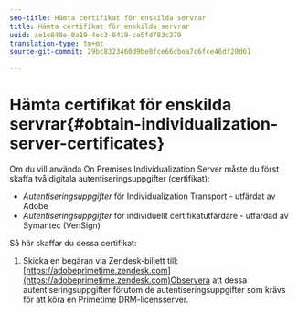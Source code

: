 ```yaml
---
seo-title: Hämta certifikat för enskilda servrar
title: Hämta certifikat för enskilda servrar
uuid: ae1e848e-0a19-4ec3-8419-ce5fd783c279
translation-type: tm+mt
source-git-commit: 29bc8323460d9be0fce66cbea7c6fce46df20d61

---
```



# Hämta certifikat för enskilda servrar{#obtain-individualization-server-certificates}

Om du vill använda On Premises Individualization Server måste du först skaffa två digitala autentiseringsuppgifter (certifikat):

* *Autentiseringsuppgifter* för Individualization Transport - utfärdat av Adobe
* *Autentiseringsuppgifter* för individuellt certifikatutfärdare - utfärdad av Symantec (VeriSign)

Så här skaffar du dessa certifikat:

1. Skicka en begäran via Zendesk-biljett till: [https://adobeprimetime.zendesk.com](https://adobeprimetime.zendesk.com)Observera att dessa autentiseringsuppgifter förutom de autentiseringsuppgifter som krävs för att köra en Primetime DRM-licensserver.
